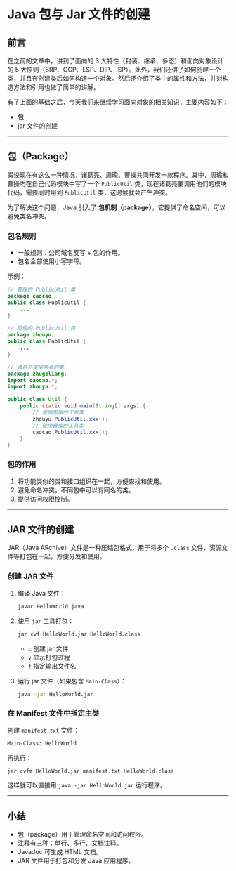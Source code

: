 # Java 包与 Jar 文件的创建

## 前言

在之前的文章中，讲到了面向的 3 大特性（封装、继承、多态）和面向对象设计的 5 大原则（SRP、OCP、LSP、DIP、ISP）。此外，我们还讲了如何创建一个类，并且在创建类后如何构造一个对象。然后还介绍了类中的属性和方法，并对构造方法和引用也做了简单的讲解。

有了上面的基础之后，今天我们来继续学习面向对象的相关知识，主要内容如下：

- 包
- jar 文件的创建

---

## 包（Package）

假设现在有这么一种情况，诸葛亮、周瑜、曹操共同开发一款程序。其中，周瑜和曹操均在自己代码模块中写了一个 `PublicUtil` 类，现在诸葛亮要调用他们的模块代码，需要同时用到 `PublicUtil` 类，这时候就会产生冲突。

为了解决这个问题，Java 引入了 **包机制（package）**，它提供了命名空间，可以避免类名冲突。

### 包名规则

- 一般规则：公司域名反写 + 包的作用。
- 包名全部使用小写字母。

示例：

```java
// 曹操的 PublicUtil 类
package caocao;
public class PublicUtil {
    ...
}

// 周瑜的 PublicUtil 类
package zhouyu;
public class PublicUtil {
    ...
}

// 诸葛亮使用两者的类
package zhugeliang;
import caocao.*;
import zhouyu.*;

public class Util {
    public static void main(String[] args) {
        // 使用周瑜的工具类
        zhouyu.PublicUtil.xxx();
        // 使用曹操的工具类
        caocao.PublicUtil.xxx();
    }
}
```

### 包的作用

1. 将功能类似的类和接口组织在一起，方便查找和使用。
2. 避免命名冲突，不同包中可以有同名的类。
3. 提供访问权限控制。

---

## JAR 文件的创建

JAR（Java ARchive）文件是一种压缩包格式，用于将多个 `.class` 文件、资源文件等打包在一起，方便分发和使用。

### 创建 JAR 文件

1. 编译 Java 文件：

   ```bash
   javac HelloWorld.java
   ```

2. 使用 `jar` 工具打包：

   ```bash
   jar cvf HelloWorld.jar HelloWorld.class
   ```

   - `c` 创建 jar 文件
   - `v` 显示打包过程
   - `f` 指定输出文件名

3. 运行 jar 文件（如果包含 `Main-Class`）：

   ```bash
   java -jar HelloWorld.jar
   ```

### 在 Manifest 文件中指定主类

创建 `manifest.txt` 文件：

```bash
Main-Class: HelloWorld
```

再执行：

```bash
jar cvfm HelloWorld.jar manifest.txt HelloWorld.class
```

这样就可以直接用 `java -jar HelloWorld.jar` 运行程序。

---

## 小结

- 包（package）用于管理命名空间和访问权限。
- 注释有三种：单行、多行、文档注释。
- Javadoc 可生成 HTML 文档。
- JAR 文件用于打包和分发 Java 应用程序。
